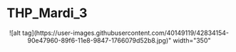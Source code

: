 # THP_Mardi_3

<p align="center">
  ![alt tag](https://user-images.githubusercontent.com/40149119/42834154-90e47960-89f6-11e8-9847-1766079d52b8.jpg)" width="350"
</p>

